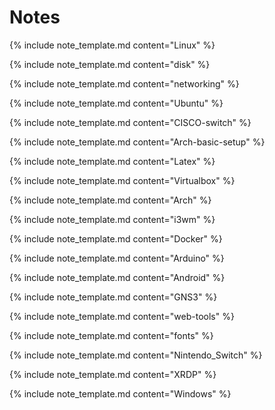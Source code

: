 # Notes  
  
{% include note_template.md content="Linux" %}
  
{% include note_template.md content="disk" %}
  
{% include note_template.md content="networking" %}
  
{% include note_template.md content="Ubuntu" %}
  
{% include note_template.md content="CISCO-switch" %}
  
{% include note_template.md content="Arch-basic-setup" %}
  
{% include note_template.md content="Latex" %}
  
{% include note_template.md content="Virtualbox" %}
  
{% include note_template.md content="Arch" %}
  
{% include note_template.md content="i3wm" %}

{% include note_template.md content="Docker" %}

{% include note_template.md content="Arduino" %}

{% include note_template.md content="Android" %}

{% include note_template.md content="GNS3" %}

{% include note_template.md content="web-tools" %}

{% include note_template.md content="fonts" %}

{% include note_template.md content="Nintendo_Switch" %}

{% include note_template.md content="XRDP" %}

{% include note_template.md content="Windows" %}

